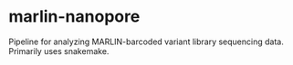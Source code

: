 # marlin-nanopore
Pipeline for analyzing MARLIN-barcoded variant library sequencing data. Primarily uses snakemake.

